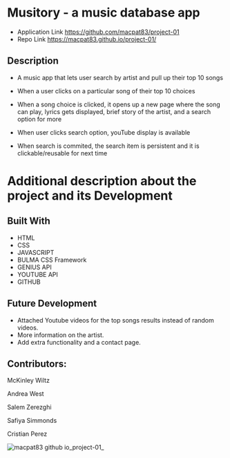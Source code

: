 # Musitory - a music database app

* Application Link https://github.com/macpat83/project-01
* Repo Link https://macpat83.github.io/project-01/


## Description

* A music app that lets user search by artist and pull up their top 10 songs

* When a user clicks on a particular song of their top 10 choices 

* When a song choice is clicked, it opens up a new page where the song can play, lyrics gets displayed, brief story of the artist, and a search option for more

* When user clicks search option, youTube display is available


* When search is commited, the search item is persistent and it is clickable/reusable for next time


# Additional description about the project and its Development

## Built With

- HTML 
- CSS
- JAVASCRIPT
- BULMA CSS Framework
- GENIUS API
- YOUTUBE API
- GITHUB 


## Future Development

- Attached Youtube videos for the top songs results instead of random videos.
- More information on the artist. 
- Add extra functionality and a contact page.


## Contributors:

McKinley Wiltz

Andrea West

Salem Zerezghi

Safiya Simmonds

Cristian Perez




![macpat83 github io_project-01_](https://user-images.githubusercontent.com/100632883/167276211-9c6fe7ee-0cd3-4da3-853a-d0dd867a9ddf.png)

